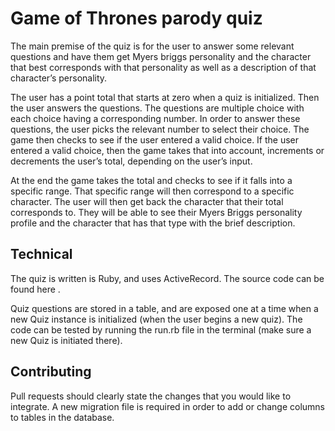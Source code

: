 # Game of Thrones parody quiz
The main premise of the quiz is for the user to answer some relevant questions
and have them get Myers briggs personality and the character that best corresponds with that personality as well as a description of that character’s personality.

The user has a point total that starts at zero when a quiz is initialized. Then the user answers the questions.  The questions are multiple choice with each choice having a corresponding number.  In order to answer these questions, the user picks the relevant number to select their choice.   The game then checks to see if the user entered a valid choice.  If the user entered a valid choice, then the game takes that into account, increments or decrements the user’s total, depending on the user’s input.  

At the end the game takes the total and checks to see if it falls into a specific range.  That specific range will then correspond to a specific character.  The user will then get back the character that their total corresponds to.  They will be able to see their Myers Briggs personality profile and the character that has that type with the brief description.

## Technical
The quiz is written is Ruby, and uses ActiveRecord. The source code can be found here <link to github>.

Quiz questions are stored in a table, and are exposed one at a time when a new Quiz instance is initialized (when the user begins a new quiz). The code can be tested by running the run.rb file in the terminal (make sure a new Quiz is initiated there).

## Contributing
Pull requests should clearly state the changes that you would like to integrate. A new migration file is required in order
to add or change columns to tables in the database.
